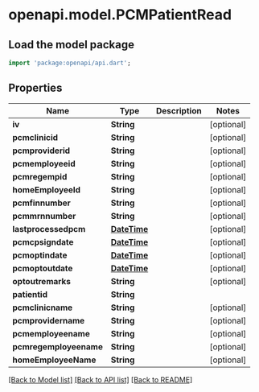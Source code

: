 # openapi.model.PCMPatientRead

## Load the model package
```dart
import 'package:openapi/api.dart';
```

## Properties
Name | Type | Description | Notes
------------ | ------------- | ------------- | -------------
**iv** | **String** |  | [optional] 
**pcmclinicid** | **String** |  | [optional] 
**pcmproviderid** | **String** |  | [optional] 
**pcmemployeeid** | **String** |  | [optional] 
**pcmregempid** | **String** |  | [optional] 
**homeEmployeeId** | **String** |  | [optional] 
**pcmfinnumber** | **String** |  | [optional] 
**pcmmrnnumber** | **String** |  | [optional] 
**lastprocessedpcm** | [**DateTime**](DateTime.md) |  | [optional] 
**pcmcpsigndate** | [**DateTime**](DateTime.md) |  | [optional] 
**pcmoptindate** | [**DateTime**](DateTime.md) |  | [optional] 
**pcmoptoutdate** | [**DateTime**](DateTime.md) |  | [optional] 
**optoutremarks** | **String** |  | [optional] 
**patientid** | **String** |  | 
**pcmclinicname** | **String** |  | [optional] 
**pcmprovidername** | **String** |  | [optional] 
**pcmemployeename** | **String** |  | [optional] 
**pcmregemployeename** | **String** |  | [optional] 
**homeEmployeeName** | **String** |  | [optional] 

[[Back to Model list]](../README.md#documentation-for-models) [[Back to API list]](../README.md#documentation-for-api-endpoints) [[Back to README]](../README.md)


